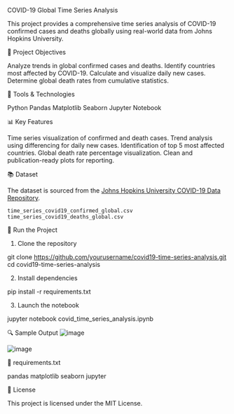 COVID-19 Global Time Series Analysis

This project provides a comprehensive time series analysis of COVID-19 confirmed cases and deaths globally using real-world data from Johns Hopkins University.

📌 Project Objectives

 Analyze trends in global confirmed cases and deaths.
 Identify countries most affected by COVID-19.
 Calculate and visualize daily new cases.
 Determine global death rates from cumulative statistics.

🔧 Tools & Technologies

 Python
 Pandas
 Matplotlib
 Seaborn
 Jupyter Notebook

📊 Key Features

 Time series visualization of confirmed and death cases.
 Trend analysis using differencing for daily new cases.
 Identification of top 5 most affected countries.
 Global death rate percentage visualization.
 Clean and publication-ready plots for reporting.

📚 Dataset

The dataset is sourced from the [Johns Hopkins University COVID-19 Data Repository](https://github.com/CSSEGISandData/COVID-19).

 `time_series_covid19_confirmed_global.csv`
 `time_series_covid19_deaths_global.csv`

🚀 Run the Project

1. Clone the repository

git clone https://github.com/yourusername/covid19-time-series-analysis.git
cd covid19-time-series-analysis

2. Install dependencies

pip install -r requirements.txt

3. Launch the notebook

jupyter notebook covid_time_series_analysis.ipynb


🔍 Sample Output
![image](https://github.com/user-attachments/assets/9a9d6421-d823-410b-b656-2f30ae3c218d)

![image](https://github.com/user-attachments/assets/0735032f-5736-47ab-807f-135add2c0a8c)


🔧 requirements.txt

pandas
matplotlib
seaborn
jupyter


📜 License

This project is licensed under the MIT License.
